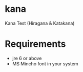 # kana
Kana Test (Hiragana &amp; Katakana)

# Requirements
- jre 6 or above
- MS Mincho font in your system